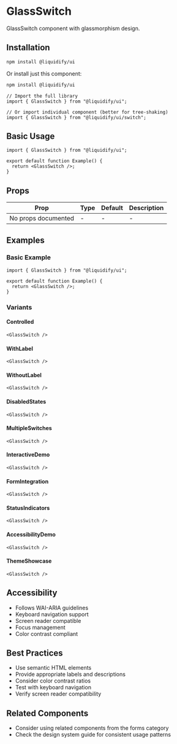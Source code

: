 # GlassSwitch

GlassSwitch component with glassmorphism design.

## Installation

```bash
npm install @liquidify/ui
```

Or install just this component:

```bash
npm install @liquidify/ui
```

```tsx
// Import the full library
import { GlassSwitch } from "@liquidify/ui";

// Or import individual component (better for tree-shaking)
import { GlassSwitch } from "@liquidify/ui/switch";
```

## Basic Usage

```tsx
import { GlassSwitch } from "@liquidify/ui";

export default function Example() {
  return <GlassSwitch />;
}
```

## Props

| Prop                | Type | Default | Description |
| ------------------- | ---- | ------- | ----------- |
| No props documented | -    | -       | -           |

## Examples

### Basic Example

```tsx
import { GlassSwitch } from "@liquidify/ui";

export default function Example() {
  return <GlassSwitch />;
}
```

### Variants

#### Controlled

```tsx
<GlassSwitch />
```

#### WithLabel

```tsx
<GlassSwitch />
```

#### WithoutLabel

```tsx
<GlassSwitch />
```

#### DisabledStates

```tsx
<GlassSwitch />
```

#### MultipleSwitches

```tsx
<GlassSwitch />
```

#### InteractiveDemo

```tsx
<GlassSwitch />
```

#### FormIntegration

```tsx
<GlassSwitch />
```

#### StatusIndicators

```tsx
<GlassSwitch />
```

#### AccessibilityDemo

```tsx
<GlassSwitch />
```

#### ThemeShowcase

```tsx
<GlassSwitch />
```

## Accessibility

- Follows WAI-ARIA guidelines
- Keyboard navigation support
- Screen reader compatible
- Focus management
- Color contrast compliant

## Best Practices

- Use semantic HTML elements
- Provide appropriate labels and descriptions
- Consider color contrast ratios
- Test with keyboard navigation
- Verify screen reader compatibility

## Related Components

- Consider using related components from the forms category
- Check the design system guide for consistent usage patterns
